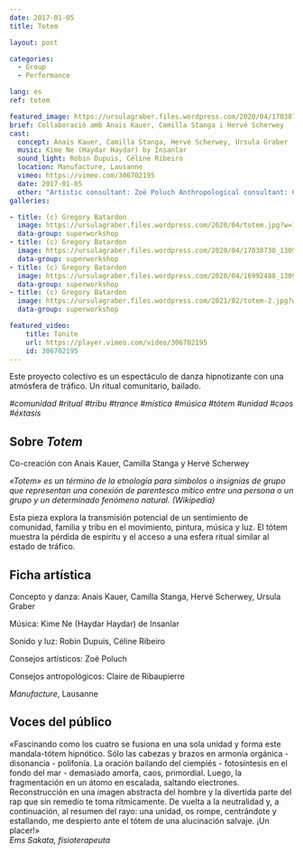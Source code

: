 ```yaml
---
date: 2017-01-05
title: Totem

layout: post

categories:
  - Group
  - Performance

lang: es
ref: totem

featured_image: https://ursulagraber.files.wordpress.com/2020/04/17038757_1309926282406530_5896639958045333217_o.jpg?w=500&fit=crop
brief: Collaboració amb Anais Kauer, Camilla Stanga i Hervé Scherwey
cast:
  concept: Anais Kauer, Camilla Stanga, Hervé Scherwey, Ursula Graber
  music: Kime Ne (Haydar Haydar) by Insanlar
  sound_light: Robin Dupuis, Céline Ribeiro
  location: Manufacture, Lausanne
  vimeo: https://vimeo.com/306702195
  date: 2017-01-05
  other: "Artistic consultant: Zoë Poluch Anthropological consultant: Claire de Ribaupierre"
galleries:

- title: (c) Gregory Batardon
  image: https://ursulagraber.files.wordpress.com/2020/04/totem.jpg?w=1024&fit=crop
  data-group: superworkshop
- title: (c) Gregory Batardon
  image: https://ursulagraber.files.wordpress.com/2020/04/17038730_1309926322406526_3742290833211252186_o.jpg?w=1024&fit=crop
  data-group: superworkshop
- title: (c) Gregory Batardon
  image: https://ursulagraber.files.wordpress.com/2020/04/16992488_1309926459073179_8615874270323999413_o.jpg?w=2000&fit=crop
  data-group: superworkshop
- title: (c) Gregory Batardon
  image: https://ursulagraber.files.wordpress.com/2021/02/totem-2.jpg?w=2000&fit=crop
  data-group: superworkshop

featured_video:
    title: Tonite
    url: https://player.vimeo.com/video/306702195
    id: 306702195
---
```



<!-- [![Totem](https://i.vimeocdn.com/video/746500438_640.jpg)](https://player.vimeo.com/video/306702195) -->

Este proyecto colectivo es un espectáculo de danza hipnotizante con una atmósfera de tráfico. Un ritual comunitario, bailado.

*#comunidad #ritual #tribu #trance #mística #música #tótem #unidad #caos #éxtasis*


<!--plop-->

## Sobre *Totem*

Co-creación con Anais Kauer, Camilla Stanga y Hervé Scherwey

<i>«Totem» es un término de la etnología para símbolos o insignias de grupo que representan una conexión de parentesco mítico entre una persona o un grupo y un determinado fenómeno natural. (Wikipedia) </i>

Esta pieza explora la transmisión potencial de un sentimiento de comunidad, familia y tribu en el movimiento, pintura, música y luz. El tótem muestra la pérdida de espíritu y el acceso a una esfera ritual similar al estado de tráfico.


<!--plop-->

## Ficha artística


Concepto y danza: Anais Kauer, Camilla Stanga, Hervé Scherwey, Ursula Graber

Música: Kime Ne (Haydar Haydar) de Insanlar

Sonido y luz: Robin Dupuis, Céline Ribeiro

Consejos artísticos: Zoë Poluch

Consejos antropológicos: Claire de Ribaupierre

<i>Manufacture</i>, Lausanne

## Voces del público

 «Fascinando como los cuatro se fusiona en una sola unidad y forma este mandala-tótem hipnótico. Sólo las cabezas y brazos en armonía orgánica - disonancia - polifonía. La oración bailando del ciempiés - fotosíntesis en el fondo del mar - demasiado amorfa, caos, primordial. Luego, la fragmentación en un átomo en escalada, saltando electrones. Reconstrucción en una imagen abstracta del hombre y la divertida parte del rap que sin remedio te toma rítmicamente. De vuelta a la neutralidad y, a continuación, al resumen del rayo: una unidad, os rompe, centrándote y estallando, me despierto ante el tótem de una alucinación salvaje. ¡Un placer!»
<br>
<i>Ems Sakata, fisioterapeuta</i>
